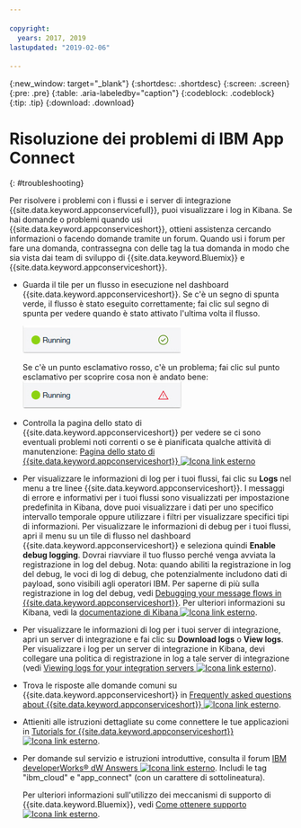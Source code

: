 ```yaml
---

copyright:
  years: 2017, 2019
lastupdated: "2019-02-06"

---
```


{:new_window: target="_blank"}
{:shortdesc: .shortdesc}
{:screen: .screen}
{:pre: .pre}
{:table: .aria-labeledby="caption"}
{:codeblock: .codeblock}
{:tip: .tip} 
{:download: .download}


# Risoluzione dei problemi di IBM App Connect
{: #troubleshooting}

Per risolvere i problemi con i flussi e i server di integrazione {{site.data.keyword.appconservicefull}}, puoi visualizzare i log in Kibana. Se hai domande o problemi quando usi {{site.data.keyword.appconserviceshort}}, ottieni assistenza cercando informazioni o facendo domande tramite un forum. Quando usi i forum per fare una domanda, contrassegna con delle tag la tua domanda in modo che sia vista dai team di sviluppo di {{site.data.keyword.Bluemix}} e {{site.data.keyword.appconserviceshort}}.

-   Guarda il tile per un flusso in esecuzione nel dashboard {{site.data.keyword.appconserviceshort}}. Se c'è un segno di spunta verde, il flusso è stato eseguito correttamente; fai clic sul segno di spunta per vedere quando è stato attivato l'ultima volta il flusso.

    ![Acquisizione di schermo che mostra che un flusso è stato eseguito correttamente](/images/SuccessfulFlow.jpg)

    Se c'è un punto esclamativo rosso, c'è un problema; fai clic sul punto esclamativo per scoprire cosa non è andato bene: ![Acquisizione di schermo che mostra che un flusso ha un problema](/images/ErroredFlow.jpg)

-   Controlla la pagina dello stato di {{site.data.keyword.appconserviceshort}} per vedere se ci sono eventuali problemi noti correnti o se è pianificata qualche attività di manutenzione: [Pagina dello stato di {{site.data.keyword.appconserviceshort}} ![Icona link esterno](../../icons/launch-glyph.svg "Icona link esterno")](https://developer.ibm.com/integration/docs/app-connect/app-connect-status/)
-   Per visualizzare le informazioni di log per i tuoi flussi, fai clic su **Logs** nel menu a tre linee {{site.data.keyword.appconserviceshort}}. I messaggi di errore e informativi per i tuoi flussi sono visualizzati per impostazione predefinita in Kibana, dove puoi visualizzare i dati per uno specifico intervallo temporale oppure utilizzare i filtri per visualizzare specifici tipi di informazioni. Per visualizzare le informazioni di debug per i tuoi flussi, apri il menu su un tile di flusso nel dashboard {{site.data.keyword.appconserviceshort}} e seleziona quindi **Enable debug logging**.  Dovrai riavviare il tuo flusso perché venga avviata la registrazione in log del debug. Nota: quando abiliti la registrazione in log del debug, le voci di log di debug, che potenzialmente includono dati di payload, sono visibili agli operatori IBM. Per saperne di più sulla registrazione in log del debug, vedi [Debugging your message flows in {{site.data.keyword.appconserviceshort}}](https://developer.ibm.com/integration/docs/app-connect/tutorials-for-ibm-app-connect/debugging-message-flows-ibm-app-connect/).  Per ulteriori informazioni su Kibana, vedi la [documentazione di Kibana ![Icona link esterno](../../icons/launch-glyph.svg "Icona link esterno")](https://www.elastic.co/guide/en/kibana/4.0/discover.html).
-   Per visualizzare le informazioni di log per i tuoi server di integrazione, apri un server di integrazione e fai clic su **Download logs** o **View logs**.  Per visualizzare i log per un server di integrazione in Kibana, devi collegare una politica di registrazione in log a tale server di integrazione (vedi [Viewing logs for your integration servers ![Icona link esterno](../../icons/launch-glyph.svg "Icona link esterno")](https://developer.ibm.com/integration/docs/app-connect/tutorials-for-ibm-app-connect/running-your-ibm-integration-bus-solutions-in-ibm-app-connect-enterprise-beta-plan/viewing-logs-for-your-integration-servers-in-app-connect-enterprise-beta)).
-   Trova le risposte alle domande comuni su {{site.data.keyword.appconserviceshort}} in [Frequently asked questions about {{site.data.keyword.appconserviceshort}} ![Icona link esterno](../../icons/launch-glyph.svg "Icona link esterno")](https://developer.ibm.com/integration/docs/app-connect/faq/).
-   Attieniti alle istruzioni dettagliate su come connettere le tue applicazioni in [Tutorials for {{site.data.keyword.appconserviceshort}} ![Icona link esterno](../../icons/launch-glyph.svg "Icona link esterno")](https://developer.ibm.com/integration/docs/app-connect/tutorials-for-ibm-app-connect/).
-   Per domande sul servizio e istruzioni introduttive, consulta il forum [IBM developerWorks&reg; dW Answers ![Icona link esterno](../../icons/launch-glyph.svg "Icona link esterno")](https://developer.ibm.com/answers/topics/app_connect/?smartspace=bluemix). Includi le tag "ibm_cloud" e "app_connect" (con un carattere di sottolineatura).

    Per ulteriori informazioni sull'utilizzo dei meccanismi di supporto di {{site.data.keyword.Bluemix}}, vedi [Come ottenere supporto ![Icona link esterno](../../icons/launch-glyph.svg "Icona link esterno")](https://console.ng.bluemix.net/docs/support/index.html#getting-help).


